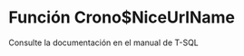 ﻿---
FunctionName: "Crono$NiceUrlName"
FunctionType: "Crono"
Autogenerated: true
---

# Función  Crono$NiceUrlName

Consulte la documentación en el manual de T-SQL
